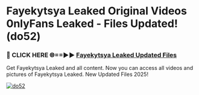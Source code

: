 # Fayekytsya Leaked Original Videos 0nlyFans Leaked - Files Updated! (do52)

<h3>🔴 CLICK HERE 🌐==►► <a href="https://tinyurl.com/ms9xzufz" rel="nofollow">Fayekytsya Leaked Updated Files</a></h3>

Get Fayekytsya Leaked and all content. Now you can access all videos and pictures of Fayekytsya Leaked. New Updated Files 2025!

[![do52](https://i.imgur.com/PQ7UWWw.gif)](https://tinyurl.com/ms9xzufz)

